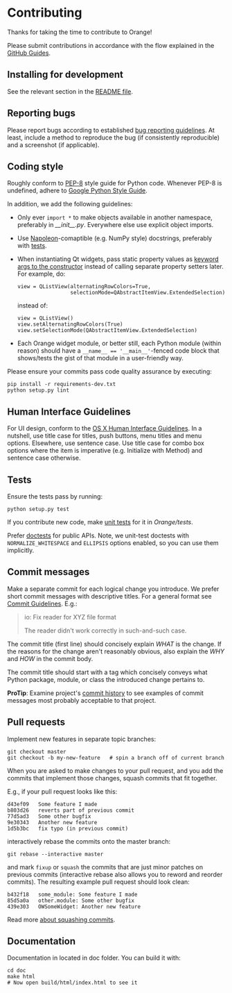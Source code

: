 Contributing
============

Thanks for taking the time to contribute to Orange!

Please submit contributions in accordance with the flow explained in the
[GitHub Guides].

[GitHub Guides]: https://guides.github.com/


Installing for development
--------------------------
See the relevant section in the [README file].

[README file]: https://github.com/biolab/orange3


Reporting bugs
--------------
Please report bugs according to established [bug reporting guidelines].
At least, include a method to reproduce the bug (if consistently
reproducible) and a screenshot (if applicable).

[bug reporting guidelines]: https://www.google.com/search?q=reporting+bugs


Coding style
------------

Roughly conform to [PEP-8] style guide for Python code. Whenever PEP-8 is
undefined, adhere to [Google Python Style Guide].

In addition, we add the following guidelines:

* Only ever `import *` to make objects available in another namespace,
  preferably in *\_\_init\_\_.py*. Everywhere else use explicit object
  imports.
* Use [Napoleon]-comaptible (e.g. NumPy style) docstrings, preferably with
  [tests].
* When instantiating Qt widgets, pass static property values as
  [keyword args to the constructor] instead of calling separate property
  setters later. For example, do:

      view = QListView(alternatingRowColors=True,
                       selectionMode=QAbstractItemView.ExtendedSelection)

  instead of:

      view = QListView()
      view.setAlternatingRowColors(True)
      view.setSelectionMode(QAbstractItemView.ExtendedSelection)

* Each Orange widget module, or better still, each Python module (within
  reason) should have a `__name__ == '__main__'`-fenced code block that
  shows/tests the gist of that module in a user-friendly way.

Please ensure your commits pass code quality assurance by executing:

    pip install -r requirements-dev.txt
    python setup.py lint

[PEP-8]: https://www.python.org/dev/peps/pep-0008/
[Google Python Style Guide]: https://google.github.io/styleguide/pyguide.html
[Napoleon]: http://www.sphinx-doc.org/en/stable/ext/napoleon.html
[keyword args to the constructor]: http://pyqt.sourceforge.net/Docs/PyQt5/qt_properties.html


Human Interface Guidelines
--------------------------
For UI design, conform to the [OS X Human Interface Guidelines].
In a nutshell, use title case for titles, push buttons, menu titles
and menu options. Elsewhere, use sentence case. Use title case for
combo box options where the item is imperative (e.g. Initialize with Method)
and sentence case otherwise.

[OS X Human Interface Guidelines]: https://developer.apple.com/library/mac/documentation/UserExperience/Conceptual/OSXHIGuidelines/TerminologyWording.html


Tests
-----
[tests]: #tests
Ensure the tests pass by running:

    python setup.py test

If you contribute new code, make [unit tests] for it in _Orange/tests_.

Prefer [doctests] for public APIs. Note, we unit-test doctests with
`NORMALIZE_WHITESPACE` and `ELLIPSIS` options enabled, so you can use them
implicitly.

[unit tests]: https://en.wikipedia.org/wiki/Unit_testing
[doctests]: https://en.wikipedia.org/wiki/Doctest


Commit messages
---------------
Make a separate commit for each logical change you introduce. We prefer
short commit messages with descriptive titles. For a general format see
[Commit Guidelines]. E.g.:

> io: Fix reader for XYZ file format
>
> The reader didn't work correctly in such-and-such case.

The commit title (first line) should concisely explain _WHAT_ is the change.
If the reasons for the change aren't reasonably obvious, also explain the
_WHY_ and _HOW_ in the commit body.

The commit title should start with a tag which concisely conveys what
Python package, module, or class the introduced change pertains to.

**ProTip**: Examine project's [commit history] to see examples of commit
messages most probably acceptable to that project.

[Commit Guidelines]: http://git-scm.com/book/ch5-2.html#Commit-Guidelines
[commit history]: https://github.com/biolab/orange3/commits/master


Pull requests
-------------
Implement new features in separate topic branches:

    git checkout master
    git checkout -b my-new-feature   # spin a branch off of current branch

When you are asked to make changes to your pull request, and you add the
commits that implement those changes, squash commits that fit together.

E.g., if your pull request looks like this:

    d43ef09   Some feature I made
    b803d26   reverts part of previous commit
    77d5ad3   Some other bugfix
    9e30343   Another new feature
    1d5b3bc   fix typo (in previous commit)

interactively rebase the commits onto the master branch:

    git rebase --interactive master

and mark `fixup` or `squash` the commits that are just minor patches on
previous commits (interactive rebase also allows you to reword and reorder
commits). The resulting example pull request should look clean:

    b432f18   some_module: Some feature I made
    85d5a0a   other.module: Some other bugfix
    439e303   OWSomeWidget: Another new feature

Read more [about squashing commits].

[about squashing commits]: https://www.google.com/search?q=git+squash+commits


Documentation
-------------
Documentation in located in doc folder. You can build it with:

    cd doc
    make html
    # Now open build/html/index.html to see it
